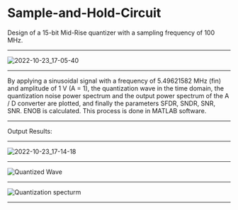 # Sample-and-Hold-Circuit
Design of a 15-bit Mid-Rise quantizer with a sampling frequency of 100 MHz.
______________
![2022-10-23_17-05-40](https://user-images.githubusercontent.com/115939486/197395446-39d362e4-1441-4e08-9e0c-2bf433221c60.png)
___
By applying a sinusoidal signal with a frequency of 5.49621582 MHz (fin) and amplitude of 1 V (A = 1), the quantization wave in the time domain, the quantization noise power spectrum and the output power spectrum of the A / D converter are plotted, and finally the parameters SFDR, SNDR, SNR, SNR. ENOB is calculated. This process is done in MATLAB software.
_______
Output Results:
___________
![2022-10-23_17-14-18](https://user-images.githubusercontent.com/115939486/197395782-b526f02d-9141-4d71-b035-538f9bd95b17.png)
_____
![Quantized Wave](https://user-images.githubusercontent.com/115939486/197396026-f68f45bf-3936-41f2-a937-19ea0ce05c94.jpg)
_______
![Quantization specturm](https://user-images.githubusercontent.com/115939486/197396578-c0ceac59-fcf8-41b7-b7dc-0fb8975c4a92.jpg)
_________
